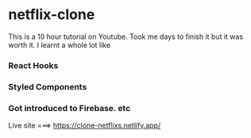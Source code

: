 # netflix-clone

This is a 10 hour tutorial on Youtube. Took me days to finish it but it was worth it. I learnt a whole lot like
### React Hooks
### Styled Components
### Got introduced to Firebase. etc

Live site ===> https://clone-netflixs.netlify.app/
